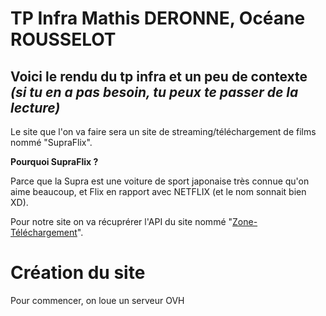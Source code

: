 # TP Infra **Mathis DERONNE, Océane ROUSSELOT**
## Voici le rendu du tp infra et un peu de contexte *(si tu en a pas besoin, tu peux te passer de la lecture)* 
Le site que l'on va faire sera un site de streaming/téléchargement de films nommé "SupraFlix". 

**Pourquoi SupraFlix ?** 

Parce que la Supra est une voiture de sport japonaise très connue qu'on aime beaucoup, et Flix en rapport avec NETFLIX (et le nom sonnait bien XD).

Pour notre site on va récuprérer l'API du site nommé "[Zone-Téléchargement](https://www.zone-telechargement.al)".



# Création du site
Pour commencer, on loue un serveur OVH